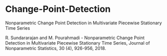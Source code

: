# Change-Point-Detection
Nonparametric Change Point Detection in Multivariate Piecewise Stationary Time Series

R. Sundararajan and M. Pourahmadi - Nonparametric Change Point Detection in Multivariate Piecewise Stationary Time Series, Journal of Nonparametric Statistics, 30 (4), 926-956, 2018.
